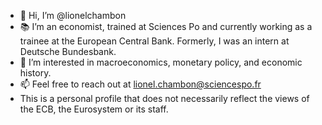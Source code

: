 - 👋 Hi, I’m @lionelchambon
- 📚 I’m an economist, trained at Sciences Po and currently working as a trainee at the European Central Bank. Formerly, I was an intern at Deutsche Bundesbank.
- 👀 I’m interested in macroeconomics, monetary policy, and economic history.
- 📫 Feel free to reach out at lionel.chambon@sciencespo.fr
- This is a personal profile that does not necessarily reflect the views of the ECB, the Eurosystem or its staff.

<!---
lionelchambon/lionelchambon is a ✨ special ✨ repository because its `README.md` (this file) appears on your GitHub profile.
You can click the Preview link to take a look at your changes.
--->
